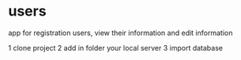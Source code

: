 # users
app for registration users, view their information and edit information

1 clone project
2 add in folder your local server
3 import database 
